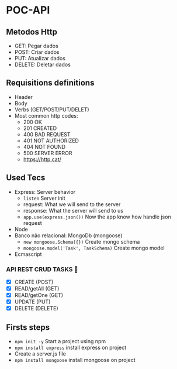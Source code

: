 # POC-API

## Metodos Http

- GET: Pegar dados
- POST: Criar dados
- PUT: Atualizar dados
- DELETE: Deletar dados

## Requisitions definitions

- Header
- Body
- Verbs (GET/POST/PUT/DELET)
- Most common http codes:
  - 200 OK
  - 201 CREATED
  - 400 BAD REQUEST
  - 401 NOT AUTHORIZED
  - 404 NOT FOUND
  - 500 SERVER ERROR
  - <https://http.cat/>

## Used Tecs

- Express: Server behavior
  - `listen` Server init
  - request: What we will send to the server
  - response: What the server will send to us
  - `app.use(express.json())` Now the app know how handle json request
- Node
- Banco não relacional: MongoDb (mongoose)
  - `new mongoose.Schema({})` Create mongo schema
  - `mongoose.model('Task', TaskSchema)` Create mongo model
- Ecmascript

### API REST CRUD TASKS 👀

- [x] CREATE        (POST)
- [x] READ/getAll   (GET)
- [x] READ/getOne   (GET)
- [x] UPDATE        (PUT)
- [x] DELETE        (DELETE)

## Firsts steps

- `npm init -y` Start a project using npm
- `npm install express` install express on project
- Create a server.js file
- `npm install mongoose` install mongoose on project
